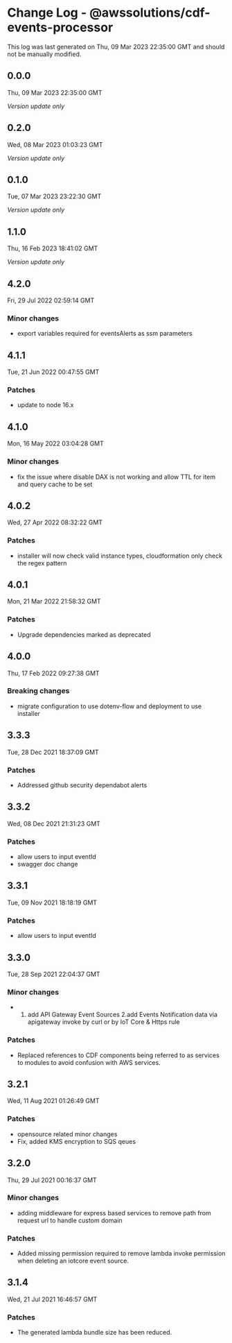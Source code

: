 # Change Log - @awssolutions/cdf-events-processor

This log was last generated on Thu, 09 Mar 2023 22:35:00 GMT and should not be manually modified.

## 0.0.0

Thu, 09 Mar 2023 22:35:00 GMT

_Version update only_

## 0.2.0

Wed, 08 Mar 2023 01:03:23 GMT

_Version update only_

## 0.1.0

Tue, 07 Mar 2023 23:22:30 GMT

_Version update only_

## 1.1.0

Thu, 16 Feb 2023 18:41:02 GMT

_Version update only_

## 4.2.0

Fri, 29 Jul 2022 02:59:14 GMT

### Minor changes

- export variables required for eventsAlerts as ssm parameters

## 4.1.1

Tue, 21 Jun 2022 00:47:55 GMT

### Patches

- update to node 16.x

## 4.1.0

Mon, 16 May 2022 03:04:28 GMT

### Minor changes

- fix the issue where disable DAX is not working and allow TTL for item and query cache to be set

## 4.0.2

Wed, 27 Apr 2022 08:32:22 GMT

### Patches

- installer will now check valid instance types, cloudformation only check the regex pattern

## 4.0.1

Mon, 21 Mar 2022 21:58:32 GMT

### Patches

- Upgrade dependencies marked as deprecated

## 4.0.0

Thu, 17 Feb 2022 09:27:38 GMT

### Breaking changes

- migrate configuration to use dotenv-flow and deployment to use installer

## 3.3.3

Tue, 28 Dec 2021 18:37:09 GMT

### Patches

- Addressed github security dependabot alerts

## 3.3.2

Wed, 08 Dec 2021 21:31:23 GMT

### Patches

- allow users to input eventId
- swagger doc change

## 3.3.1

Tue, 09 Nov 2021 18:18:19 GMT

### Patches

- allow users to input eventId

## 3.3.0

Tue, 28 Sep 2021 22:04:37 GMT

### Minor changes

- 1. add API Gateway Event Sources 2.add Events Notification data via apigateway invoke by curl or by IoT Core & Https rule

### Patches

- Replaced references to CDF components being referred to as services to modules to avoid confusion with AWS services.

## 3.2.1

Wed, 11 Aug 2021 01:26:49 GMT

### Patches

- opensource related minor changes
- Fix, added KMS encryption to SQS qeues

## 3.2.0

Thu, 29 Jul 2021 00:16:37 GMT

### Minor changes

- adding middleware for express based services to remove path from request url to handle custom domain

### Patches

- Added missing permission required to remove lambda invoke permission when deleting an iotcore event source.

## 3.1.4

Wed, 21 Jul 2021 16:46:57 GMT

### Patches

- The generated lambda bundle size has been reduced.
